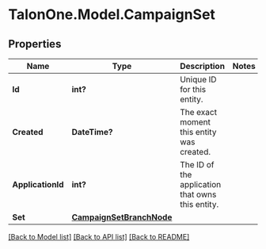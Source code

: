 # TalonOne.Model.CampaignSet
## Properties

Name | Type | Description | Notes
------------ | ------------- | ------------- | -------------
**Id** | **int?** | Unique ID for this entity. | 
**Created** | **DateTime?** | The exact moment this entity was created. | 
**ApplicationId** | **int?** | The ID of the application that owns this entity. | 
**Set** | [**CampaignSetBranchNode**](CampaignSetBranchNode.md) |  | 

[[Back to Model list]](../README.md#documentation-for-models) [[Back to API list]](../README.md#documentation-for-api-endpoints) [[Back to README]](../README.md)

